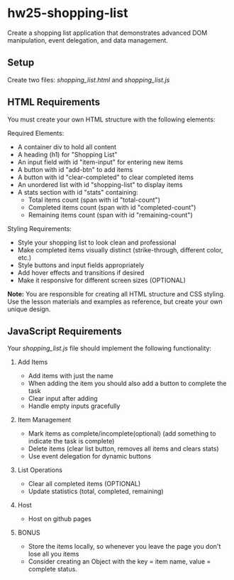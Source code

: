 # hw25-shopping-list
Create a shopping list application that demonstrates advanced DOM manipulation, event delegation, and data management.

## Setup

Create two files: *shopping_list.html* and *shopping_list.js*

## HTML Requirements

You must create your own HTML structure with the following elements:

Required Elements:

-   A container div to hold all content
-   A heading (h1) for "Shopping List"
-   An input field with id "item-input" for entering new items
-   A button with id "add-btn" to add items
-   A button with id "clear-completed" to clear completed items
-   An unordered list with id "shopping-list" to display items
-   A stats section with id "stats" containing:
    -   Total items count (span with id "total-count")
    -   Completed items count (span with id "completed-count")
    -   Remaining items count (span with id "remaining-count")

Styling Requirements:

-   Style your shopping list to look clean and professional
-   Make completed items visually distinct (strike-through, different color, etc.)
-   Style buttons and input fields appropriately
-   Add hover effects and transitions if desired
-   Make it responsive for different screen sizes (OPTIONAL)

**Note:** You are responsible for creating all HTML structure and CSS styling. Use the lesson materials and examples as reference, but create your own unique design.

## JavaScript Requirements

Your *shopping_list.js* file should implement the following functionality:

1.  Add Items
    -   Add items with just the name
    -   When adding the item you should also add a button to complete the task
    -   Clear input after adding
    -   Handle empty inputs gracefully

2.  Item Management
    -   Mark items as complete/incomplete(optional) (add something to indicate the task is complete)
    -   Delete items (clear list button, removes all items and clears stats)
    -   Use event delegation for dynamic buttons

3.  List Operations
    -   Clear all completed items (OPTIONAL)
    -   Update statistics (total, completed, remaining)

4.  Host
    -   Host on github pages

5.  BONUS
    -   Store the items locally, so whenever you leave the page you don't lose all you items
    -   Consider creating an Object with the key = item name, value = complete status.